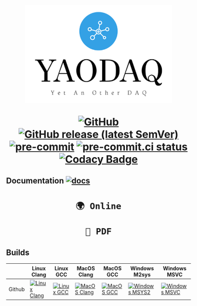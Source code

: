 <h1 align='center'>
  <a id='logo' href='https://github.com/yaodaq/YAODAQ'><img src='./docs/imgs/logo.svg' width='400' alt='YAODAQ logo'></a>

  [![GitHub](https://img.shields.io/github/license/yaodaq/YAODAQ)](https://github.com/yaodaq/YAODAQ)
  [![GitHub release (latest SemVer)](https://img.shields.io/github/v/release/yaodaq/YAODAQ?sort=semver)](https://github.com/yaodaq/YAODAQ)
  [![pre-commit](https://img.shields.io/badge/pre--commit-enabled-brightgreen?logo=pre-commit&logoColor=white)](https://github.com/pre-commit/pre-commit)
  [![pre-commit.ci status](https://results.pre-commit.ci/badge/github/yaodaq/YAODAQ/main.svg)](https://results.pre-commit.ci/latest/github/yaodaq/YAODAQ/main)
  [![Codacy Badge](https://app.codacy.com/project/badge/Grade/29328e324e6f4a8bb9d549c08286edf0)](https://www.codacy.com/gh/yaodaq/YAODAQ/dashboard?utm_source=github.com&amp;utm_medium=referral&amp;utm_content=yaodaq/YAODAQ&amp;utm_campaign=Badge_Grade)

</h1>

## Documentation [![docs](https://github.com/yaodaq/YAODAQ/actions/workflows/Docs.yml/badge.svg)](https://github.com/yaodaq/YAODAQ/actions/workflows/Docs.yml)

<h1 align="center">
  <a href="https://yaodaq.github.io/YAODAQ/">

  ```markdown
  🌍 Online
  ```

  </a>
  <a href="https://yaodaq.github.io/YAODAQ/YAODAQ_Manual.pdf">

  ```markdown
  📖 PDF
  ```

  </a>
</h1>

## Builds

|        | Linux Clang               | Linux GCC               | MacOS Clang               | MacOS GCC               | Windows M2sys               | Windows MSVC               |
|--------|---------------------------|-------------------------|---------------------------|-------------------------|-----------------------------|----------------------------|
| Github | [![Linux Clang][lcb]][lc] | [![Linux GCC][lgb]][lg] | [![MacOS Clang][mcb]][mc] | [![MacOS GCC][mgb]][mg] | [![Windows MSYS2][msb]][ms] | [![Windows MSVC][mmb]][mm] |

[lc]:https://github.com/yaodaq/YAODAQ/actions/workflows/Linux-Clang.yml
[lcb]:https://github.com/yaodaq/YAODAQ/actions/workflows/Linux-Clang.yml/badge.svg

[lg]:https://github.com/yaodaq/YAODAQ/actions/workflows/Linux-GCC.yml
[lgb]:https://github.com/yaodaq/YAODAQ/actions/workflows/Linux-GCC.yml/badge.svg

[mc]:https://github.com/yaodaq/YAODAQ/actions/workflows/MacOS-Clang.yml
[mcb]:https://github.com/yaodaq/YAODAQ/actions/workflows/MacOS-Clang.yml/badge.svg

[mg]:https://github.com/yaodaq/YAODAQ/actions/workflows/MacOS-GCC.yml
[mgb]:https://github.com/yaodaq/YAODAQ/actions/workflows/MacOS-GCC.yml/badge.svg

[ms]:https://github.com/yaodaq/YAODAQ/actions/workflows/Windows-MSYS2.yml
[msb]:https://github.com/yaodaq/YAODAQ/actions/workflows/Windows-MSYS2.yml/badge.svg

[mm]:https://github.com/yaodaq/YAODAQ/actions/workflows/Windows-MSVC.yml
[mmb]:https://github.com/yaodaq/YAODAQ/actions/workflows/Windows-MSVC.yml/badge.svg
